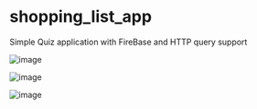 # shopping_list_app

Simple Quiz application with FireBase and HTTP query support

![image](https://github.com/0plek/shopping_list/assets/144955901/57a254f9-b12e-4968-a8dc-d9bbdb590e20)

![image](https://github.com/0plek/shopping_list/assets/144955901/c7c079f8-ce90-4409-a5eb-4994fe87cbb9)

![image](https://github.com/0plek/shopping_list/assets/144955901/8a164f74-4d86-4679-ad63-c68d7e480bae)

